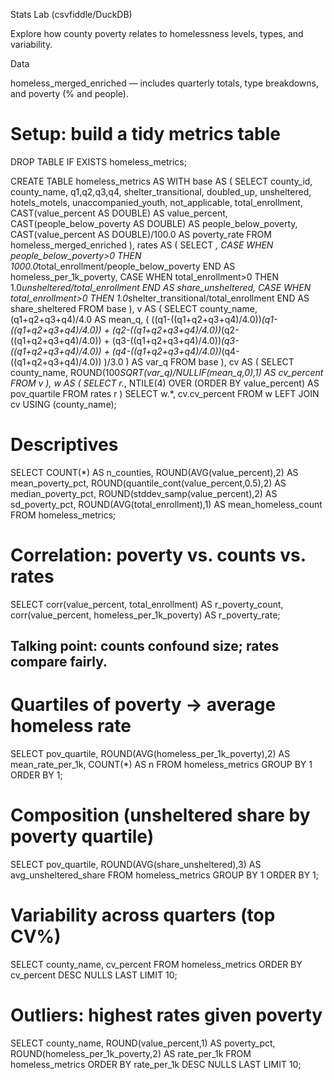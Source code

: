 Stats Lab (csvfiddle/DuckDB)

Explore how county poverty relates to homelessness levels, types, and variability.

Data

homeless_merged_enriched — includes quarterly totals, type breakdowns, and poverty (% and people).

# Setup: build a tidy metrics table 
DROP TABLE IF EXISTS homeless_metrics;

CREATE TABLE homeless_metrics AS
WITH base AS (
  SELECT
    county_id, county_name,
    q1,q2,q3,q4,
    shelter_transitional, doubled_up, unsheltered, hotels_motels,
    unaccompanied_youth, not_applicable, total_enrollment,
    CAST(value_percent AS DOUBLE) AS value_percent,
    CAST(people_below_poverty AS DOUBLE) AS people_below_poverty,
    CAST(value_percent AS DOUBLE)/100.0 AS poverty_rate
  FROM homeless_merged_enriched
),
rates AS (
  SELECT
    *,
    CASE WHEN people_below_poverty>0
         THEN 1000.0*total_enrollment/people_below_poverty END AS homeless_per_1k_poverty,
    CASE WHEN total_enrollment>0 THEN 1.0*unsheltered/total_enrollment END AS share_unsheltered,
    CASE WHEN total_enrollment>0 THEN 1.0*shelter_transitional/total_enrollment END AS share_sheltered
  FROM base
),
v AS (
  SELECT
    county_name,
    (q1+q2+q3+q4)/4.0 AS mean_q,
    (
      ((q1-((q1+q2+q3+q4)/4.0))*(q1-((q1+q2+q3+q4)/4.0)) +
       (q2-((q1+q2+q3+q4)/4.0))*(q2-((q1+q2+q3+q4)/4.0)) +
       (q3-((q1+q2+q3+q4)/4.0))*(q3-((q1+q2+q3+q4)/4.0)) +
       (q4-((q1+q2+q3+q4)/4.0))*(q4-((q1+q2+q3+q4)/4.0)) )/3.0
    ) AS var_q
  FROM base
),
cv AS (
  SELECT county_name, ROUND(100*SQRT(var_q)/NULLIF(mean_q,0),1) AS cv_percent
  FROM v
),
w AS (
  SELECT r.*,
         NTILE(4) OVER (ORDER BY value_percent) AS pov_quartile
  FROM rates r
)
SELECT w.*, cv.cv_percent
FROM w LEFT JOIN cv USING (county_name);

# Descriptives
SELECT
  COUNT(*) AS n_counties,
  ROUND(AVG(value_percent),2) AS mean_poverty_pct,
  ROUND(quantile_cont(value_percent,0.5),2) AS median_poverty_pct,
  ROUND(stddev_samp(value_percent),2) AS sd_poverty_pct,
  ROUND(AVG(total_enrollment),1) AS mean_homeless_count
FROM homeless_metrics;

# Correlation: poverty vs. counts vs. rates
SELECT
  corr(value_percent, total_enrollment)        AS r_poverty_count,
  corr(value_percent, homeless_per_1k_poverty) AS r_poverty_rate;


## Talking point: counts confound size; rates compare fairly.

# Quartiles of poverty → average homeless rate
SELECT pov_quartile,
       ROUND(AVG(homeless_per_1k_poverty),2) AS mean_rate_per_1k,
       COUNT(*) AS n
FROM homeless_metrics
GROUP BY 1 ORDER BY 1;

# Composition (unsheltered share by poverty quartile)
SELECT pov_quartile,
       ROUND(AVG(share_unsheltered),3) AS avg_unsheltered_share
FROM homeless_metrics
GROUP BY 1 ORDER BY 1;

# Variability across quarters (top CV%)
SELECT county_name, cv_percent
FROM homeless_metrics
ORDER BY cv_percent DESC NULLS LAST
LIMIT 10;

# Outliers: highest rates given poverty
SELECT county_name,
       ROUND(value_percent,1) AS poverty_pct,
       ROUND(homeless_per_1k_poverty,2) AS rate_per_1k
FROM homeless_metrics
ORDER BY rate_per_1k DESC NULLS LAST
LIMIT 10;
